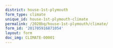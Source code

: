 ```yaml
---
district: house-1st-plymouth
form_type: climate
unique_id: house-1st-plymouth-climate
permalink: /2020bq/house-1st-plymouth/climate/
form_id: '201705916871054'
layout: form
doc_img: CLIMATE-00001
---
```

